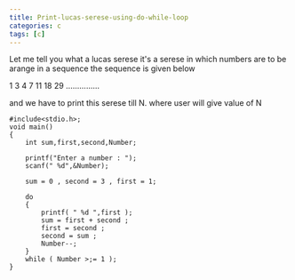 ```yaml
---
title: Print-lucas-serese-using-do-while-loop
categories: c
tags: [c]
---
```



Let me tell you what a lucas serese it's a serese in which numbers are to be arange in a sequence the sequence is given below

1 3 4 7 11 18 29 ...............

and we have to print this serese till N.
where user will give value of N


```
#include<stdio.h>;
void main()
{
    int sum,first,second,Number;

    printf("Enter a number : ");
    scanf(" %d",&Number);

    sum = 0 , second = 3 , first = 1;

    do
    {
        printf( " %d ",first );
        sum = first + second ;
        first = second ;
        second = sum ;
        Number--;
    }
    while ( Number >;= 1 );
}
```
